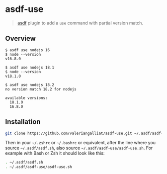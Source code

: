 # asdf-use

> [asdf] plugin to add a `use` command with partial version match.

[asdf]: https://github.com/asdf-vm/asdf

## Overview

```console
$ asdf use nodejs 16
$ node --version
v16.8.0

$ asdf use nodejs 18.1
$ node --version
v18.1.0

$ asdf use nodejs 18.2
no version match 18.2 for nodejs

available versions:
  18.1.0
  16.8.0
```

## Installation

```sh
git clone https://github.com/valeriangalliat/asdf-use.git ~/.asdf/asdf-use
```

Then in your `~/.zshrc` or `~/.bashrc` or equivalent, after the line
where you source `~/.asdf/asdf.sh`, also source
`~/.asdf/asdf-use/asdf-use.sh`. For example with Bash or Zsh it should
look like this:

```sh
. ~/.asdf/asdf.sh
. ~/.asdf/asdf-use/asdf-use.sh
```
